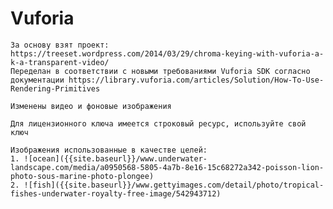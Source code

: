 # Vuforia
	За основу взят проект:  https://treeset.wordpress.com/2014/03/29/chroma-keying-with-vuforia-a-k-a-transparent-video/
	Переделан в соответствии с новыми требованиями Vuforia SDK согласно документации https://library.vuforia.com/articles/Solution/How-To-Use-Rendering-Primitives 

	Изменены видео и фоновые изображения 
    
	Для лицензионного ключа имеется строковый ресурс, используйте свой ключ
    
    Изображения использованные в качестве целей: 
    1. ![ocean]({{site.baseurl}}/www.underwater-landscape.com/media/a0950568-5805-4a7b-8e16-15c68272a342-poisson-lion-photo-sous-marine-photo-plongee)
    2. ![fish]({{site.baseurl}}/www.gettyimages.com/detail/photo/tropical-fishes-underwater-royalty-free-image/542943712)